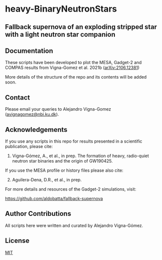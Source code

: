 # heavy-BinaryNeutronStars
## Fallback supernova of an exploding stripped star with a light neutron star companion

## Documentation
These scripts have been developed to plot the MESA, Gadget-2 and COMPAS results from Vigna-Gomez et al. 2021b ([arXiv:2106.12381](https://arxiv.org/abs/2106.12381))

More details of the structure of the repo and its contents will be added soon.

## Contact
Please email your queries to Alejandro Vigna-Gomez (avignagomez@nbi.ku.dk).

## Acknowledgements
If you use any scripts in this repo for results presented in a scientific publication, please cite:

1. Vigna-Gómez, A., et al., in prep. The formation of heavy, radio-quiet neutron star binaries and the origin of GW190425.

If you use the MESA profile or history files please also cite:

2. Aguilera-Dena, D.R., et al., in prep.

For more details and resources of the Gadget-2 simulations, visit: 

https://github.com/aldobatta/fallback-supernova

## Author Contributions
All scripts here were written and curated by Alejandro Vigna-Gómez. 

## License
[MIT](https://choosealicense.com/licenses/mit/)
